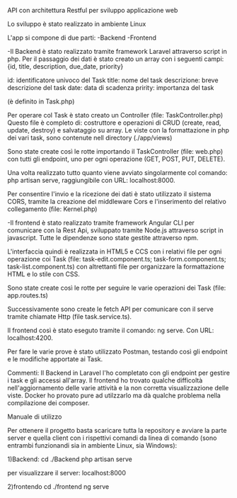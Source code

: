 API con architettura Restful per sviluppo applicazione web

Lo sviluppo è stato realizzato in ambiente Linux

L'app si compone di due parti:
-Backend
-Frontend

-Il Backend è stato realizzato tramite framework Laravel attraverso script in php.
Per il passaggio dei dati è stato creato un array con i seguenti campi: {id, title, description, due_date, priority}

id: identificatore univoco del Task
title: nome del task
descrizione: breve descrizione del task
date: data di scadenza
pririty: importanza del task

(è definito in Task.php)

Per operare col Task è stato creato un Controller (file: TaskController.php)
Questo file è completo di: costruttore e operazioni di CRUD (create, read, update, destroy) e salvataggio su array.
Le viste con la formattazione in php dei vari task, sono contenute nell directory (./app/views)

Sono state create così le rotte importando il TaskController (file: web.php) con tutti gli endpoint, uno per ogni operazione (GET, POST, PUT, DELETE).

Una volta realizzato tutto quanto viene avviato singolarmente col comando: php artisan serve, raggiungibile con URL: localhost:8000.

Per consentire l'invio e la ricezione dei dati è stato utilizzato il sistema CORS, tramite la creazione del middleware Cors e l'inserimento del relativo collegamento (file: Kernel.php)

-Il frontend è stato realizzato tramite framework Angular CLI per comunicare con la Rest Api, sviluppato tramite Node.js attraverso script in javascript.
Tutte le dipendenze sono state gestite attraverso npm.

L'interfaccia quindi è realizzata in HTML5 e CCS con i relativi file per ogni operazione coi Task (file: task-edit.component.ts; task-form.component.ts; task-list.component.ts) con altrettanti file per organizzare la formattazione HTML e lo stile con CSS.

Sono state create così le rotte per seguire le varie operazioni dei Task (file: app.routes.ts)

Successivamente sono create le fetch API per comunicare con il serve tramite chiamate Http (file task.service.ts).

Il frontend così è stato eseguto tramite il comando: ng serve. Con URL: localhost:4200.

Per fare le varie prove è stato utilizzato Postman, testando così gli endpoint e le modifiche apportate ai Task.

Commenti: 
Il Backend in Laravel l'ho completato con gli endpoint per gestire i task e gli accessi all'array.
Il frontend ho trovato qualche difficoltà nell'aggiornamento delle varie attività e la non corretta visualizzazione delle viste.
Docker ho provato pure ad utilzzarlo ma dà qualche problema nella compilazione dei composer.

Manuale di utilizzo

Per ottenere il progetto basta scaricare tutta la repository e avviare la parte server e quella client con i rispettivi comandi da linea di comando (sono entrambi funzionandi sia in ambiente Linux, sia Windows):

1)Backend:
cd ./Backend
php artisan serve 

per visualizzare il server: localhost:8000

2)frontendo
cd ./frontend
ng serve

